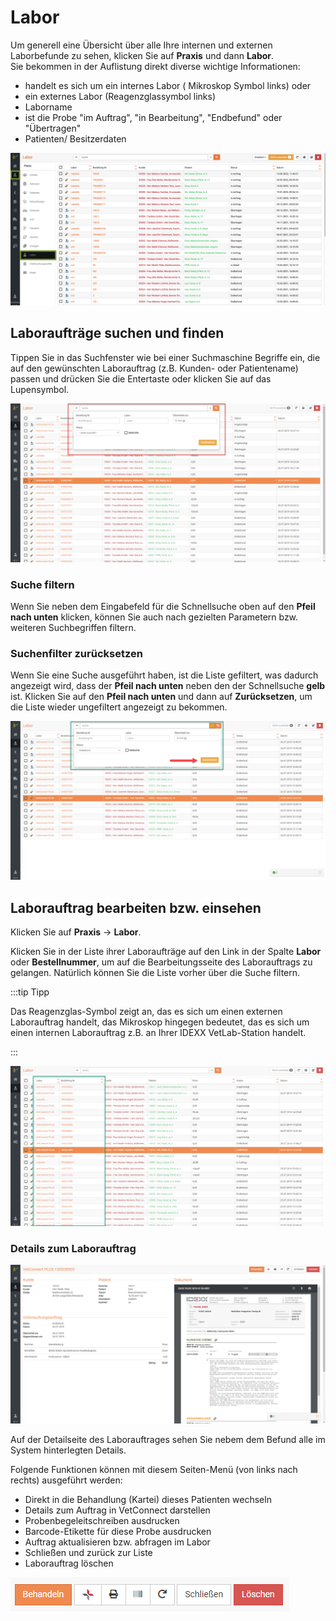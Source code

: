 # Labor 

Um generell eine Übersicht über alle Ihre internen und externen Laborbefunde zu sehen, klicken Sie auf **Praxis** und dann **Labor**.  
Sie bekommen in der Auflistung direkt diverse wichtige Informationen: 

* handelt es sich um ein internes Labor ( Mikroskop Symbol links) oder
* ein externes Labor (Reagenzglassymbol links)  
* Laborname
* ist die Probe "im Auftrag", "in Bearbeitung", "Endbefund" oder "Übertragen"   
* Patienten/ Besitzerdaten  

![](../../static/img/Labor/labor_uebersicht1.png)  

## Laboraufträge suchen und finden  

Tippen Sie in das Suchfenster wie bei einer Suchmaschine Begriffe ein, die auf den gewünschten Laborauftrag 
(z.B. Kunden- oder Patientename) passen und drücken Sie die Entertaste oder klicken Sie auf das Lupensymbol.  

![](../../static/img/Labor/debevet-praxis-labor-liste-suchfilter.png)  

### Suche filtern  

Wenn Sie neben dem Eingabefeld für die Schnellsuche oben auf den **Pfeil nach unten** klicken, können Sie auch nach gezielten
Parametern bzw. weiteren Suchbegriffen filtern.  

### Suchenfilter zurücksetzen  

Wenn Sie eine Suche ausgeführt haben, ist die Liste gefiltert, was dadurch angezeigt wird, dass der **Pfeil nach unten** neben 
den der Schnellsuche **gelb** ist. Klicken Sie auf den **Pfeil nach unten** und dann auf **Zurücksetzen**, um die Liste wieder 
ungefiltert angezeigt zu bekommen.  

![](../../static/img/Labor/debevet-praxis-labor-suchfilter-zuruecksetzen.png)

## Laborauftrag bearbeiten bzw. einsehen  

Klicken Sie auf **Praxis** → **Labor**.

Klicken Sie in der Liste ihrer Laboraufträge auf den Link in der Spalte **Labor** oder **Bestellnummer**, um auf die
Bearbeitungsseite des Laborauftrags zu gelangen. Natürlich können Sie die Liste vorher über die Suche filtern. 

:::tip Tipp  

Das Reagenzglas-Symbol zeigt an, das es sich um einen externen Laborauftrag handelt, das Mikroskop hingegen bedeutet, 
das es sich um einen internen Laborauftrag z.B. an Ihrer IDEXX VetLab-Station handelt.   

:::   

![](../../static/img/Labor/debevet-praxis-labor-liste-in-details.png)   

### Details zum Laborauftrag

![](../../static/img/Labor/debevet-praxis-labor-auftrag-details.png)  

Auf der Detailseite des Laborauftrages sehen Sie nebem dem Befund alle im System hinterlegten Details.   

Folgende Funktionen können mit diesem Seiten-Menü (von links nach rechts) ausgeführt werden:
* Direkt in die Behandlung (Kartei) dieses Patienten wechseln  
* Details zum Auftrag in VetConnect darstellen  
* Probenbegeleitschreiben ausdrucken  
* Barcode-Etikette für diese Probe ausdrucken  
* Auftrag aktualisieren bzw. abfragen im Labor  
* Schließen und zurück zur Liste  
* Laborauftrag löschen

![](../../static/img/Labor/debevet-praxis-labor-auftrag-details-menu.png)






